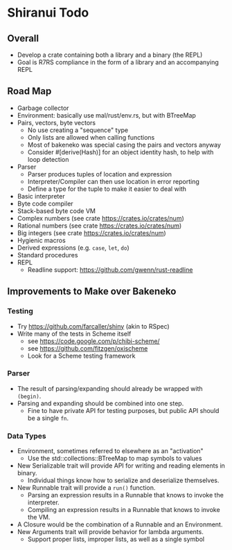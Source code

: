 # Shiranui Todo

## Overall

* Develop a crate containing both a library and a binary (the REPL)
* Goal is R7RS compliance in the form of a library and an accompanying REPL

## Road Map

* Garbage collector
* Environment: basically use mal/rust/env.rs, but with BTreeMap
* Pairs, vectors, byte vectors
    * No use creating a "sequence" type
    * Only lists are allowed when calling functions
    * Most of bakeneko was special casing the pairs and vectors anyway
    * Consider #[derive(Hash)] for an object identity hash, to help with loop detection
* Parser
    * Parser produces tuples of location and expression
    * Interpreter/Compiler can then use location in error reporting
    * Define a type for the tuple to make it easier to deal with
* Basic interpreter
* Byte code compiler
* Stack-based byte code VM
* Complex numbers (see crate https://crates.io/crates/num)
* Rational numbers (see crate https://crates.io/crates/num)
* Big integers (see crate https://crates.io/crates/num)
* Hygienic macros
* Derived expressions (e.g. `case`, `let`, `do`)
* Standard procedures
* REPL
    * Readline support: https://github.com/gwenn/rust-readline

## Improvements to Make over Bakeneko

### Testing

* Try https://github.com/farcaller/shiny (akin to RSpec)
* Write many of the tests in Scheme itself
    * see https://code.google.com/p/chibi-scheme/
    * see https://github.com/fitzgen/oxischeme
    * Look for a Scheme testing framework

### Parser

* The result of parsing/expanding should already be wrapped with `(begin)`.
* Parsing and expanding should be combined into one step.
    * Fine to have private API for testing purposes, but public API should be a single `fn`.

### Data Types

* Environment, sometimes referred to elsewhere as an "activation"
    * Use the std::collections::BTreeMap to map symbols to values
* New Serializable trait will provide API for writing and reading elements in binary.
    * Individual things know how to serialize and deserialize themselves.
* New Runnable trait will provide a `run()` function.
    * Parsing an expression results in a Runnable that knows to invoke the interpreter.
    * Compiling an expression results in a Runnable that knows to invoke the VM.
* A Closure would be the combination of a Runnable and an Environment.
* New Arguments trait will provide behavior for lambda arguments.
    * Support proper lists, improper lists, as well as a single symbol

